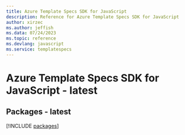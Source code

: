 ```yaml
---
title: Azure Template Specs SDK for JavaScript
description: Reference for Azure Template Specs SDK for JavaScript
author: xirzec
ms.author: jeffish
ms.data: 07/24/2023
ms.topic: reference
ms.devlang: javascript
ms.service: templatespecs
---
```

# Azure Template Specs SDK for JavaScript - latest
## Packages - latest
[!INCLUDE [packages](template-specs-index.md)]